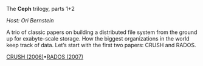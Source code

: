 The **Ceph** trilogy, parts 1+2

_Host: Ori Bernstein_

A trio of classic papers on building a distributed file system from the ground up for exabyte-scale storage. How the biggest organizations in the world keep track of data. Let’s start with the first two papers: CRUSH and RADOS.

[CRUSH (2006)](https://ceph.com/assets/pdfs/weil-crush-sc06.pdf)•[RADOS (2007)](https://ceph.com/assets/pdfs/weil-rados-pdsw07.pdf)